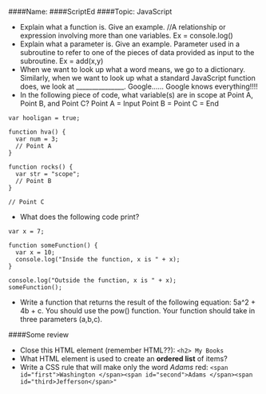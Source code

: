 ####Name:
####ScriptEd
####Topic: JavaScript

* Explain what a function is. Give an example.
//A relationship or expression involving more than one variables.
 Ex = console.log()
* Explain what a parameter is. Give an example.
Parameter used in a subroutine to refer to one of the pieces of data provided as input to the subroutine.
Ex = add(x,y)
* When we want to look up what a word means, we go to a dictionary. Similarly, when we want to look up what a standard JavaScript function does, we look at _______________.
Google...... Google knows everything!!!!
* In the following piece of code, what variable(s) are in scope at Point A, Point B, and 
Point C?
Point A = Input
Point B = 
Point C = End

```
var hooligan = true;

function hva() {
  var num = 3;
  // Point A
}

function rocks() {
  var str = "scope";
  // Point B
}

// Point C
```
* What does the following code print?


```
var x = 7;

function someFunction() {
  var x = 10;
  console.log("Inside the function, x is " + x);
}

console.log("Outside the function, x is " + x);
someFunction();
```
* Write a function that returns the result of the following equation: 5a^2 + 4b + c. You should use the pow() function. Your function should take in three parameters (a,b,c).

####Some review
* Close this HTML element (remember HTML??): `<h2> My Books`
* What HTML element is used to create an **ordered list** of items?
* Write a CSS rule that will make only the word *Adams* red:
`<span id="first">Washington </span><span id="second">Adams </span><span id="third>Jefferson</span>"`
